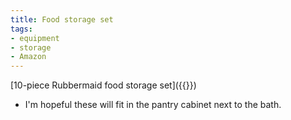 ```yaml
---
title: Food storage set
tags:
- equipment
- storage
- Amazon
---
```

[10-piece Rubbermaid food storage set]({{<amazon B08145FFWG>}})
- I'm hopeful these will fit in the pantry cabinet next to the bath.
